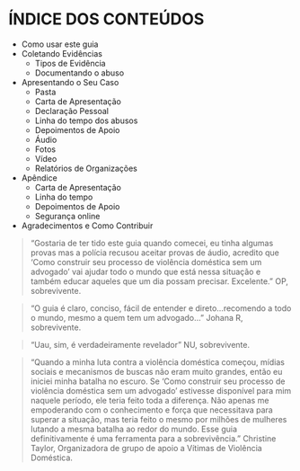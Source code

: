 # ÍNDICE DOS CONTEÚDOS
* Como usar este guia
* Coletando Evidências
   * Tipos de Evidência
   * Documentando o abuso
* Apresentando o Seu Caso
   * Pasta
   * Carta de Apresentação
   * Declaração Pessoal
   * Linha do tempo dos abusos
   * Depoimentos de Apoio
   * Áudio
   * Fotos
   * Vídeo
   * Relatórios de Organizações
* Apêndice
   * Carta de Apresentação
   * Linha do tempo
   * Depoimentos de Apoio
   * Segurança online
* Agradecimentos e Como Contribuir

<blockquote>“Gostaria de ter tido este guia quando comecei, eu tinha algumas provas mas a polícia recusou aceitar provas de áudio, acredito que ‘Como construir seu processo de violência doméstica sem um advogado’ vai ajudar todo o mundo que está nessa situação e também educar aqueles que um dia possam precisar. Excelente.” <span>OP, sobrevivente.</span></blockquote>

<blockquote>“O guia é claro, conciso, fácil de entender e direto...recomendo a todo o mundo, mesmo a quem tem um advogado…”  <span>Johana R, sobrevivente.</span></blockquote>
<blockquote>“Uau, sim, é verdadeiramente revelador”  <span>NU, sobrevivente.</span></blockquote>
<blockquote>“Quando a minha luta contra a violência doméstica começou, mídias sociais e mecanismos de buscas não eram muito grandes, então eu iniciei minha batalha no escuro. Se ‘Como construir seu processo de violência doméstica sem um advogado’ estivesse disponível para mim naquele período, ele teria feito toda a diferença. Não apenas me empoderando com o conhecimento e força que necessitava para superar a situação, mas teria feito o mesmo por milhões de mulheres lutando a mesma batalha ao redor do mundo. Esse guia definitivamente é uma ferramenta para a sobrevivência.”  <span>Christine Taylor, Organizadora de grupo de apoio a Vítimas de Violência Doméstica.</span></blockquote>
